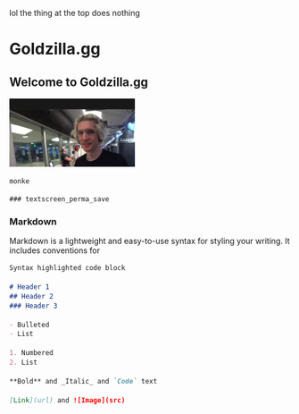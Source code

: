 lol the thing at the top does nothing
# Goldzilla.gg
## Welcome to Goldzilla.gg

![Image](https://raw.githubusercontent.com/RyZe-Misty/ryze-alpha/main/images/unknown.png)

```
monke

### textscreen_perma_save
```




### Markdown

Markdown is a lightweight and easy-to-use syntax for styling your writing. It includes conventions for

```markdown
Syntax highlighted code block

# Header 1
## Header 2
### Header 3

- Bulleted
- List

1. Numbered
2. List

**Bold** and _Italic_ and `Code` text

[Link](url) and ![Image](src)
```
